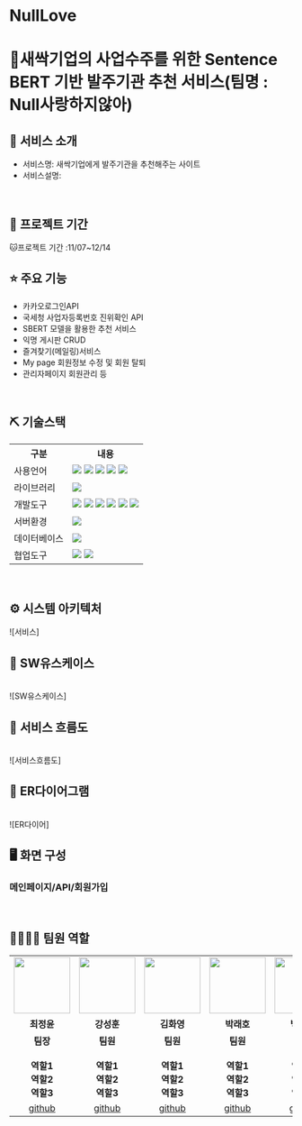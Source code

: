 # NullLove

# 📎새싹기업의 사업수주를 위한 Sentence BERT 기반 발주기관 추천 서비스(팀명 : Null사랑하지않아)


## 👀 서비스 소개

- 서비스명: 새싹기업에게 발주기관을 추천해주는 사이트
- 서비스설명:
<br>

## 📅 프로젝트 기간

🐱프로젝트 기간 :11/07~12/14 
<br>


## ⭐ 주요 기능

- 카카오로그인API
- 국세청 사업자등록번호 진위확인 API
- SBERT 모델을 활용한 추천 서비스
- 익명 게시판 CRUD
- 즐겨찾기(메일링)서비스
- My page 회원정보 수정 및 회원 탈퇴
- 관리자페이지 회원관리 등
<br>

## ⛏ 기술스택

<table>
<tr>
<th>구분</th>
<th>내용</th>
</tr>
<tr>
<td>사용언어</td>
<td>
<img src="https://img.shields.io/badge/Java-007396?style=for-the-badge&logo=java&logoColor=white"/>
<img src="https://img.shields.io/badge/Python-3776AB?style=for-the-badge&logo=Python&logoColor=white"/>
<img src="https://img.shields.io/badge/HTML5-E34F26?style=for-the-badge&logo=HTML5&logoColor=white"/>
<img src="https://img.shields.io/badge/CSS3-1572B6?style=for-the-badge&logo=CSS3&logoColor=white"/>
<img src="https://img.shields.io/badge/JavaScript-F7DF1E?style=for-the-badge&logo=JavaScript&logoColor=white"/>
</td>
</tr>
<tr>
<td>라이브러리</td>
<td>
<img src="https://img.shields.io/badge/BootStrap-7952B3?style=for-the-badge&logo=BootStrap&logoColor=white"/>
</td>
</tr>
<tr>
<td>개발도구</td>
<td>
<img src="https://img.shields.io/badge/IntelliJ IDEA-000000?style=for-the-badge&logo=IntelliJ IDEA&logoColor=white"/>
<img src="https://img.shields.io/badge/Spring Boot-6DB33F?style=for-the-badge&logo=Spring Boot&logoColor=white"/>
<img src="https://img.shields.io/badge/Eclipse-2C2255?style=for-the-badge&logo=Eclipse&logoColor=white"/>
<img src="https://img.shields.io/badge/VSCode-007ACC?style=for-the-badge&logo=VisualStudioCode&logoColor=white"/>
<img src="https://img.shields.io/badge/Anaconda-44A833?style=for-the-badge&logo=Anaconda&logoColor=white"/>
<img src="https://img.shields.io/badge/Jupyter-F37626?style=for-the-badge&logo=Jupyter&logoColor=white"/>
</td>
</tr>
<tr>
<td>서버환경</td>
<td>
<img src="https://img.shields.io/badge/Apache Tomcat-F8DC75?style=for-the-badge&logo=Apache Tomcat&logoColor=white"/>
</td>
</tr>
<tr>
<td>데이터베이스</td>
<td>
<img src="https://img.shields.io/badge/MySQL-4479A1?style=for-the-badge&logo=MySQL&logoColor=white"/>
</td>
</tr>
<tr>
<td>협업도구</td>
<td>
<img src="https://img.shields.io/badge/Git-F05032?style=for-the-badge&logo=Git&logoColor=white"/>
<img src="https://img.shields.io/badge/GitHub-181717?style=for-the-badge&logo=GitHub&logoColor=white"/>
</td>
</tr>
</table>

<br>

## ⚙ 시스템 아키텍처
![서비스]

## 📌 SW유스케이스
<br>
![SW유스케이스]


## 📌 서비스 흐름도
<br>
![서비스흐름도]


## 📌 ER다이어그램
<br>
![ER다이어]

## 🖥 화면 구성

### 메인페이지/API/회원가입
<br>


## 👨‍👩‍👦‍👦 팀원 역할

<table>
<tr>
<td align="center"><img src="https://user-images.githubusercontent.com/108060141/189051723-60d04faa-1812-4bba-8187-dbccb49da370.png" width="100" height="100"/></td>
<td align="center"><img src="https://user-images.githubusercontent.com/108060141/189051723-60d04faa-1812-4bba-8187-dbccb49da370.png" width="100" height="100"/></td>
<td align="center"><img src="https://user-images.githubusercontent.com/108060141/189051723-60d04faa-1812-4bba-8187-dbccb49da370.png" width="100" height="100"/></td>
<td align="center"><img src="https://user-images.githubusercontent.com/108060141/189051723-60d04faa-1812-4bba-8187-dbccb49da370.png" width="100" height="100"/></td>
<td align="center"><img src="https://user-images.githubusercontent.com/108060141/189051723-60d04faa-1812-4bba-8187-dbccb49da370.png" width="100" height="100"/></td>
<td align="center"><img src="https://user-images.githubusercontent.com/108060141/189051723-60d04faa-1812-4bba-8187-dbccb49da370.png" width="100" height="100"/></td>
</tr>
<tr>
<td align="center"><strong>최정윤</strong></td>
<td align="center"><strong>강성훈</strong></td>
<td align="center"><strong>김화영</strong></td>
<td align="center"><strong>박래호</strong></td>
<td align="center"><strong>백근만</strong></td>
<td align="center"><strong>양서현</strong></td>
</tr>
<tr>
<td align="center"><b>팀장<br><br>역할1<br>역할2<br>역할3</b></td>
<td align="center"><b>팀원<br><br>역할1<br>역할2<br>역할3</b></td>
<td align="center"><b>팀원<br><br>역할1<br>역할2<br>역할3</b></td>
<td align="center"><b>팀원<br><br>역할1<br>역할2<br>역할3</b></td>
<td align="center"><b>팀원<br><br>역할1<br>역할2<br>역할3</b></td>
<td align="center"><b>팀원<br><br>역할1<br>역할2<br>역할3</b></td>
</tr>

<tr>

<td align="center"><a href="[https://github.com/자신의username작성해주세요](https://github.com/%EC%9E%90%EC%8B%A0%EC%9D%98username%EC%9E%91%EC%84%B1%ED%95%B4%EC%A3%BC%EC%84%B8%EC%9A%94)" target='_blank'>github</a></td>
<td align="center"><a href="[https://github.com/자신의username작성해주세요](https://github.com/%EC%9E%90%EC%8B%A0%EC%9D%98username%EC%9E%91%EC%84%B1%ED%95%B4%EC%A3%BC%EC%84%B8%EC%9A%94)" target='_blank'>github</a></td>
<td align="center"><a href="[https://github.com/자신의username작성해주세요](https://github.com/%EC%9E%90%EC%8B%A0%EC%9D%98username%EC%9E%91%EC%84%B1%ED%95%B4%EC%A3%BC%EC%84%B8%EC%9A%94)" target='_blank'>github</a></td>
<td align="center"><a href="[https://github.com/자신의username작성해주세요](https://github.com/%EC%9E%90%EC%8B%A0%EC%9D%98username%EC%9E%91%EC%84%B1%ED%95%B4%EC%A3%BC%EC%84%B8%EC%9A%94)" target='_blank'>github</a></td>
<td align="center"><a href="https://github.com/Chochoooo" target='_blank'>github</a></td>
<td align="center"><a href="[https://github.com/자신의username작성해주세요](https://github.com/%EC%9E%90%EC%8B%A0%EC%9D%98username%EC%9E%91%EC%84%B1%ED%95%B4%EC%A3%BC%EC%84%B8%EC%9A%94)" target='_blank'>github</a></td>
<td align="center"><a href="[https://github.com/자신의username작성해주세요]
</tr>
</table>
